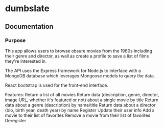 # dumbslate
 
## Documentation

### Purpose

This app allows users to browse obsure movies from the 1980s including their genre and director, as well as create a profile to save a list of films they're interested in.

The API uses the Express framework for Node.js to interface with a MongoDB database which leverages Mongoose models to query the data.

React bootstrap is used for the front-end interface.

Features:
Return a list of all movies
Return data (description, genre, director, image URL, whether it's featured or not) about a single movie by title
Return data about a genre (description) by name/title
Return data about a director (bio, birth year, death year) by name
Register
Update their user info
Add a movie to their list of favorites
Remove a movie from their list of favorites
Deregister
